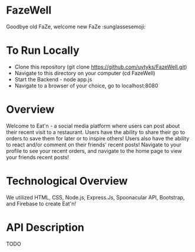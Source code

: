 # FazeWell
Goodbye old FaZe, welcome new FaZe :sunglassesemoji:

# To Run Locally 
- Clone this repository (git clone https://github.com/uytyks/FazeWell.git)
- Navigate to this directory on your computer (cd FazeWell)
- Start the Backend - node app.js
- Navigate to a browser of your choice, go to localhost:8080

# Overview 
Welcome to Eat'n - a social media platform where users can post about their recent visit to a restaurant. Users have the ability to share their go to orders to save them for later or to inspire others! Users also have the ability to react and/or comment on their friends' recent posts! Navigate to your profile to see your recent orders, and navigate to the home page to view your friends recent posts! 

# Technological Overview 
We utilized HTML, CSS, Node.js, Express.Js, Spoonacular API, Bootstrap, and Firebase to create Eat'n!

# API Description 
TODO 

